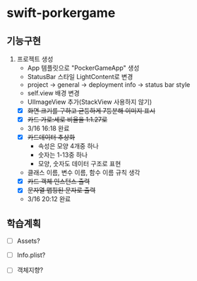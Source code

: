 # swift-porkergame

## 기능구현
1. 프로젝트 생성
    - App 템플릿으로 "PockerGameApp" 생성
    - StatusBar 스타일 LightContent로 변경
	- project -> general -> deployment info -> status bar style
    - self.view 배경 변경
    - UIImageView 추가(StackView 사용하지 않기)
    - [x] ~~화면 크기를 구하고 균등하게 7등분해 이미지 표시~~
    - [x] ~~카드 가로:세로 비율을 1:1.27로~~
    - 3/16 16:18 완료
    - [x] ~~카드데이터 추상화~~
        - 속성은 모양 4개중 하나
        - 숫자는 1-13중 하나
        - 모양, 숫자도 데이터 구조로 표현
    - 클래스 이름, 변수 이름, 함수 이름 규칙 생각
    - [x] ~~카드 객체 인스턴스 출력~~
    - [x] ~~문자열 맵핑된 문자로 출력~~
    - 3/16 20:12 완료
## 학습계획
- [ ] Assets?
- [ ] Info.plist?
- [ ] 객체지향?

